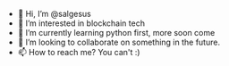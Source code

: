 - 👋 Hi, I’m @salgesus
- 👀 I’m interested in blockchain tech
- 🌱 I’m currently learning python first, more soon come
- 💞️ I’m looking to collaborate on something in the future.
- 📫 How to reach me? You can't :)

<!---
salgesus/salgesus is a ✨ special ✨ repository because its `README.md` (this file) appears on your GitHub profile.
You can click the Preview link to take a look at your changes.
--->
